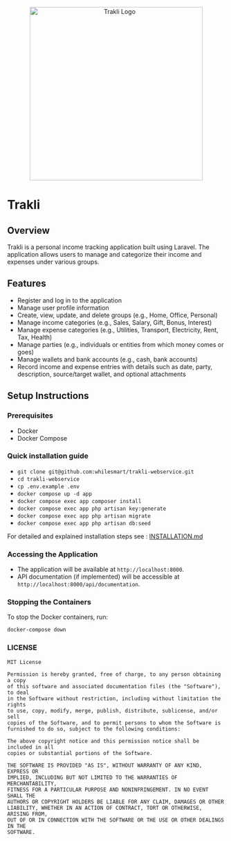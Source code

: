 <p align="center"><a href="#" target="_blank"><img src="https://github.com/whilesmart/trakli/blob/main/logo.svg" width="400" alt="Trakli Logo"></a></p>

# Trakli

## Overview

Trakli is a personal income tracking application built using Laravel. The application allows users to manage and categorize their income and expenses under various groups.

## Features

- Register and log in to the application
- Manage user profile information
- Create, view, update, and delete groups (e.g., Home, Office, Personal)
- Manage income categories (e.g., Sales, Salary, Gift, Bonus, Interest)
- Manage expense categories (e.g., Utilities, Transport, Electricity, Rent, Tax, Health)
- Manage parties (e.g., individuals or entities from which money comes or goes)
- Manage wallets and bank accounts (e.g., cash, bank accounts)
- Record income and expense entries with details such as date, party, description, source/target wallet, and optional attachments

## Setup Instructions

### Prerequisites

- Docker
- Docker Compose

### Quick installation guide
- `git clone git@github.com:whilesmart/trakli-webservice.git`
- `cd trakli-webservice`
- `cp .env.example .env`
- `docker compose up -d app`
- `docker compose exec app composer install`
- `docker compose exec app php artisan key:generate`
- `docker compose exec app php artisan migrate`
- `docker compose exec app php artisan db:seed`

For detailed and explained installation steps see : [INSTALLATION.md](INSTALLATION.md)

### Accessing the Application

- The application will be available at `http://localhost:8000`.
- API documentation (if implemented) will be accessible at `http://localhost:8000/api/documentation`.

### Stopping the Containers

To stop the Docker containers, run:

```bash
docker-compose down
```

### LICENSE

```
MIT License

Permission is hereby granted, free of charge, to any person obtaining a copy
of this software and associated documentation files (the "Software"), to deal
in the Software without restriction, including without limitation the rights
to use, copy, modify, merge, publish, distribute, sublicense, and/or sell
copies of the Software, and to permit persons to whom the Software is
furnished to do so, subject to the following conditions:

The above copyright notice and this permission notice shall be included in all
copies or substantial portions of the Software.

THE SOFTWARE IS PROVIDED "AS IS", WITHOUT WARRANTY OF ANY KIND, EXPRESS OR
IMPLIED, INCLUDING BUT NOT LIMITED TO THE WARRANTIES OF MERCHANTABILITY,
FITNESS FOR A PARTICULAR PURPOSE AND NONINFRINGEMENT. IN NO EVENT SHALL THE
AUTHORS OR COPYRIGHT HOLDERS BE LIABLE FOR ANY CLAIM, DAMAGES OR OTHER
LIABILITY, WHETHER IN AN ACTION OF CONTRACT, TORT OR OTHERWISE, ARISING FROM,
OUT OF OR IN CONNECTION WITH THE SOFTWARE OR THE USE OR OTHER DEALINGS IN THE
SOFTWARE.
```
